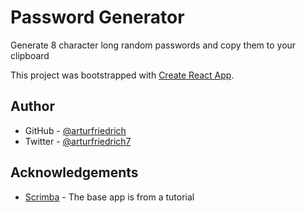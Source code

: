 # Password Generator

Generate 8 character long random passwords and copy them to your clipboard

This project was bootstrapped with [Create React App](https://github.com/facebook/create-react-app).


## Author

-   GitHub - [@arturfriedrich](https://www.github.com/arturfriedrich)
-   Twitter - [@arturfriedrich7](https://twitter.com/arturfriedrich7)

## Acknowledgements

-   [Scrimba](https://scrimba.com) - The base app is from a tutorial

